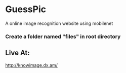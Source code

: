 # GuessPic
A online image recognition website using mobilenet
### Create a folder named "files" in root directory

## Live At:
http://knowimage.dx.am/
